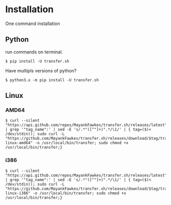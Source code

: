# Installation
One command installation

## Python
run commands on terminal.

```
$ pip install -U transfer.sh
```

Have multipls versions of python?

```
$ python3.x -m pip install -U transfer.sh
```
## Linux

### AMD64 
```
$ curl --silent "https://api.github.com/repos/MayankFawkes/transfer.sh/releases/latest" | grep '"tag_name":' | sed -E 's/.*"([^"]+)".*/\1/' | { tag=($(< /dev/stdin)); sudo curl -L "https://github.com/MayankFawkes/transfer.sh/releases/download/$tag/transfer-linux-amd64" -o /usr/local/bin/transfer; sudo chmod +x /usr/local/bin/transfer;}
```

### i386
```
$ curl --silent "https://api.github.com/repos/MayankFawkes/transfer.sh/releases/latest" | grep '"tag_name":' | sed -E 's/.*"([^"]+)".*/\1/' | { tag=($(< /dev/stdin)); sudo curl -L "https://github.com/MayankFawkes/transfer.sh/releases/download/$tag/transfer-linux-i386" -o /usr/local/bin/transfer; sudo chmod +x /usr/local/bin/transfer;}
```
